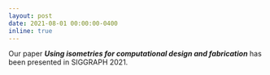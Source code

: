 ```yaml
---
layout: post
date: 2021-08-01 00:00:00-0400
inline: true
---
```


Our paper ***Using isometries for computational design and fabrication*** has been presented in SIGGRAPH 2021.
